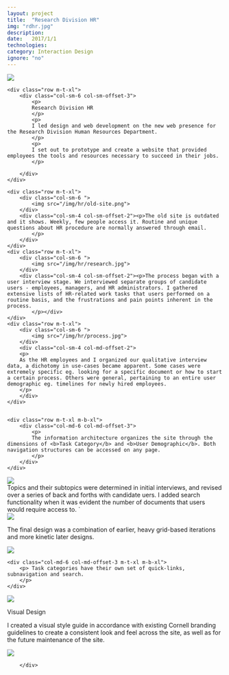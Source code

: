 ```yaml
---
layout: project
title:  "Research Division HR"
img: "rdhr.jpg"
description: 
date:   2017/1/1
technologies: 
category: Interaction Design
ignore: "no"
---
```

<img src="/img/hr/hr-splash.jpg">


<div class="contain-x">

	<div class="row m-t-xl">
		<div class="col-sm-6 col-sm-offset-3">
			<p>
			Research Division HR
			</p>
			<p>
			I led design and web development on the new web presence for the Research Division Human Resources Department.
			</p>
			<p>
			I set out to prototype and create a website that provided employees the tools and resources necessary to succeed in their jobs.
			</p>
			
		</div>
	</div>

	<div class="row m-t-xl">
		<div class="col-sm-6 ">
			<img src="/img/hr/old-site.png">
		</div>
		<div class="col-sm-4 col-sm-offset-2"><p>The old site is outdated and it shows. Weekly, few people access it. Routine and unique questions about HR procedure are normally answered through email. 
			</p>
		</div>
	</div>
	<div class="row m-t-xl">
		<div class="col-sm-6 ">
			<img src="/img/hr/research.jpg">
		</div>
		<div class="col-sm-4 col-sm-offset-2"><p>The process began with a user interview stage. We interviewed separate groups of candidate users - employees, managers, and HR administrators. I gathered extensive lists of HR-related work tasks that users performed on a routine basis, and the frustrations and pain points inherent in the process.
			</p></div>
	</div>
	<div class="row m-t-xl">
		<div class="col-sm-6 ">
			<img src="/img/hr/process.jpg">
		</div>
		<div class="col-sm-4 col-md-offset-2">
		<p>
		As the HR employees and I organized our qualitative interview data, a dichotomy in use-cases became apparent. Some cases were extremely specific eg. looking for a specific document or how to start a certain process. Others were general, pertaining to an entire user demographic eg. timelines for newly hired employees.
		</p>
		</div>
	</div>


	<div class="row m-t-xl m-b-xl">
		<div class="col-md-6 col-md-offset-3">
			<p>
			The information architecture organizes the site through the dimensions of <b>Task Category</b> and <b>User Demographic</b>. Both navigation structures can be accessed on any page.
			</p>
		</div>
	</div>


</div>


<img src="/img/hr/wireframe.png">


<div class="contain-x">
	<div class="row">
		<div class="col-md-6 col-md-offset-3 m-t-xl m-b-xl">
		Topics and their subtopics were determined in initial interviews, and revised over a series of back and forths with candidate uers. I added search functionality when it was evident the number of documents that users would require access to.
`		</div>
	</div>
</div>

<img src="/img/hr/wireframe2.png">

<div class="contain-x">
	<div class="row m-t-xl">
	<div class="col-md-6 col-md-offset-3 m-b-xl">
		<p> The final design was a combination of earlier, heavy grid-based iterations and more kinetic later designs.
		</p>
	</div>
	<div class="col-md-10 col-md-offset-1">
		<img src="/img/hr/home-mock.png" class="shadow">
	</div>

	<div class="col-md-6 col-md-offset-3 m-t-xl m-b-xl">
		<p> Task categories have their own set of quick-links, subnavigation and search.
		</p>
	</div>
</div>
</div>

<img src="/img/hr/pages.png">


<div class="contain-x">
	<div class="row m-t-xl">	
	<div class="col-md-6 col-md-offset-3">
		<p>
		Visual Design
		</p>
		<p>
		I created a visual style guide in accordance with existing Cornell branding guidelines to create a consistent look and feel across the site, as well as for the future maintenance of the site.
		</p>
	</div>
	<div class="col-md-12 m-t-xl m-b-xl">
		<img src="/img/hr/style-guide.png">
	</div>
	<div class="col-md-6 col-md-offset-3 m-b-xl">
		
		</div>

	
</div>




	
</div>

